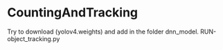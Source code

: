 # CountingAndTracking

Try to download (yolov4.weights) and add in the folder dnn_model.
RUN-object_tracking.py
